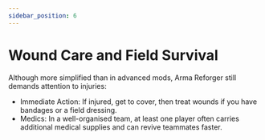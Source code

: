 ```yaml
---
sidebar_position: 6
---
```

# Wound Care and Field Survival

Although more simplified than in advanced mods, Arma Reforger still demands attention to injuries:
- Immediate Action: If injured, get to cover, then treat wounds if you have bandages or a field dressing.
- Medics: In a well-organised team, at least one player often carries additional medical supplies and can revive teammates faster.
